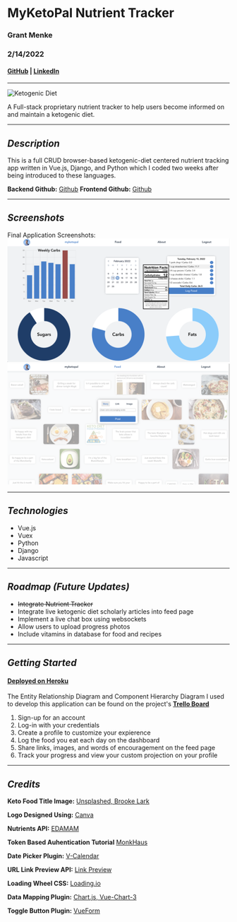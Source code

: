 # **MyKetoPal Nutrient Tracker**

### Grant Menke

### 2/14/2022

#### [GitHub](https://github.com/gmenke54) | [LinkedIn](https://www.linkedin.com/in/grant-menke-b81490223/)

---

![**Ketogenic Diet**](https://images.unsplash.com/photo-1490645935967-10de6ba17061?ixlib=rb-1.2.1&ixid=MnwxMjA3fDB8MHxwaG90by1wYWdlfHx8fGVufDB8fHx8&auto=format&fit=crop&w=1453&q=80)

A Full-stack proprietary nutrient tracker to help users become informed on and maintain a ketogenic diet.

---

## **_Description_**

This is a full CRUD browser-based ketogenic-diet centered nutrient tracking app written in Vue.js, Django, and Python which I coded two weeks after being introduced to these languages.

**Backend Github:** [Github](https://github.com/gmenke54/My_Keto_Pal)
**Frontend Github:** [Github](https://github.com/gmenke54/My_Keto_Pal_Front_End)

---

## **_Screenshots_**

Final Application Screenshots:
![**dashboard**](resources/dashboard.png)
![**feed**](resources/feed.png)

---

## **_Technologies_**

- Vue.js
- Vuex
- Python
- Django
- Javascript

---

## **_Roadmap (Future Updates)_**

- ~~Integrate Nutrient Tracker~~
- Integrate live ketogenic diet scholarly articles into feed page
- Implement a live chat box using websockets
- Allow users to upload progress photos
- Include vitamins in database for food and recipes

---

## **_Getting Started_**

#### [Deployed on Heroku](myketopal.surge.sh/)

The Entity Relationship Diagram and Component Hierarchy Diagram I used to develop this application can be found on the project's **[Trello Board](https://trello.com/b/9IyxbjNg/keto-build)**

1. Sign-up for an account
2. Log-in with your credentials
3. Create a profile to customize your expierence
4. Log the food you eat each day on the dashboard
5. Share links, images, and words of encouragement on the feed page
6. Track your progress and view your custom projection on your profile

---

## **_Credits_**

**Keto Food Title Image:** [Unsplashed, Brooke Lark](https://unsplash.com/photos/jUPOXXRNdcA)

**Logo Designed Using:** [Canva](https://www.canva.com/)

**Nutrients API:** [EDAMAM](https://developer.edamam.com/edamam-docs-nutrition-api)

**Token Based Auhentication Tutorial** [MonkHaus](https://www.youtube.com/watch?v=LXV4wn8scvM&t=2884s)

**Date Picker Plugin:** [V-Calendar](https://vcalendar.io/)

**URL Link Preview API:** [Link Preview](https://www.linkpreview.net/)

**Loading Wheel CSS:** [Loading.io](https://loading.io/css/)

**Data Mapping Plugin:** [Chart.js, Vue-Chart-3](https://vue-chart-3.netlify.app/)

**Toggle Button Plugin:** [VueForm](https://github.com/vueform/toggle)
